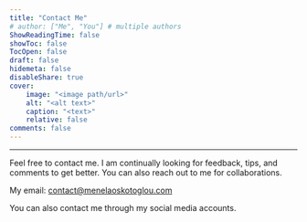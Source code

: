 ```yaml
---
title: "Contact Me"
# author: ["Me", "You"] # multiple authors
ShowReadingTime: false
showToc: false
TocOpen: false
draft: false
hidemeta: false
disableShare: true
cover:
    image: "<image path/url>"
    alt: "<alt text>"
    caption: "<text>"
    relative: false
comments: false
---
```


---

Feel free to contact me. I am continually looking for feedback, tips, and comments to get better. You can also reach out to me for collaborations.

My email: contact@menelaoskotoglou.com

You can also contact me through my social media accounts.
